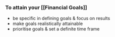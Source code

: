 ### To attain your [[Financial Goals]]
- be specific in defining goals & focus on results
- make goals realistically attainable
- prioritise goals & set a definite time frame